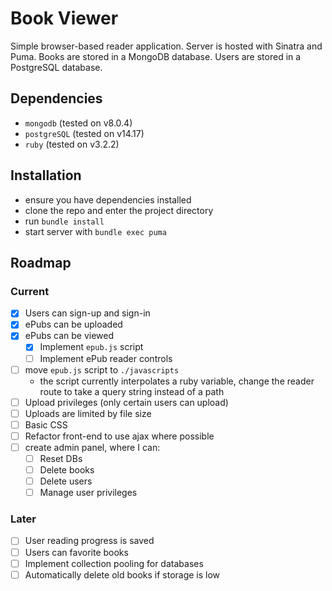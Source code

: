 # Book Viewer

Simple browser-based reader application. Server is hosted with Sinatra and Puma. Books are stored in a MongoDB database. Users are stored in a PostgreSQL database.

## Dependencies

- `mongodb` (tested on v8.0.4)
- `postgreSQL` (tested on v14.17)
- `ruby` (tested on v3.2.2)

## Installation

- ensure you have dependencies installed
- clone the repo and enter the project directory
- run `bundle install`
- start server with `bundle exec puma`

## Roadmap

### Current

- [x] Users can sign-up and sign-in
- [x] ePubs can be uploaded
- [x] ePubs can be viewed
  - [x] Implement `epub.js` script
  - [ ] Implement ePub reader controls
- [ ] move `epub.js` script to `./javascripts`
  - the script currently interpolates a ruby variable, change the reader route to take a query string instead of a path
- [ ] Upload privileges (only certain users can upload)
- [ ] Uploads are limited by file size
- [ ] Basic CSS
- [ ] Refactor front-end to use ajax where possible
- [ ] create admin panel, where I can:
  - [ ] Reset DBs
  - [ ] Delete books
  - [ ] Delete users
  - [ ] Manage user privileges

### Later

- [ ] User reading progress is saved
- [ ] Users can favorite books
- [ ] Implement collection pooling for databases
- [ ] Automatically delete old books if storage is low
